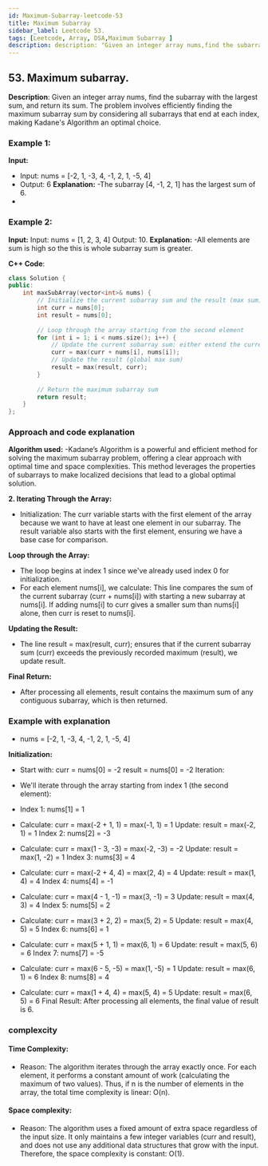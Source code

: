 ```yaml
---
id: Maximum-Subarray-leetcode-53
title: Maximum Subarray
sidebar_label: Leetcode 53.
tags: [Leetcode, Array, DSA,Maximum Subarray ]
description: description: "Given an integer array nums,find the subarray"
---
```


## 53. Maximum subarray.
**Description**: 
 Given an integer array nums, find the subarray with the largest sum, and return its sum. The problem involves efficiently finding the maximum subarray sum by considering all subarrays that end at each index, making Kadane's Algorithm an optimal choice.

### Example 1:

**Input:**
- Input: nums = [-2, 1, -3, 4, -1, 2, 1, -5, 4]
- Output: 6
**Explanation:** 
-The subarray [4, -1, 2, 1] has the largest sum of 6.
- 
### Example 2:

**Input:** Input: nums = [1, 2, 3, 4]
Output: 10.
**Explanation:** 
-All elements are  sum is high so the this is whole subarray sum is greater.

 **C++ Code**:
```cpp
class Solution {
public:
    int maxSubArray(vector<int>& nums) {
        // Initialize the current subarray sum and the result (max sum)
        int curr = nums[0];
        int result = nums[0];
        
        // Loop through the array starting from the second element
        for (int i = 1; i < nums.size(); i++) {
            // Update the current subarray sum: either extend the current subarray or start fresh
            curr = max(curr + nums[i], nums[i]);
            // Update the result (global max sum)
            result = max(result, curr);
        }
        
        // Return the maximum subarray sum
        return result;
    }
};


```
### Approach and code explanation ###
**Algorithm used:**
-Kadane’s Algorithm is a powerful and efficient method for solving the maximum subarray problem, offering a clear approach with optimal time and space complexities. This method leverages the properties of subarrays to make localized decisions that lead to a global optimal solution.

**2. Iterating Through the Array:**
- Initialization:
The curr variable starts with the first element of the array because we want to have at least one element in our subarray.
The result variable also starts with the first element, ensuring we have a base case for comparison.

**Loop through the Array:**
- The loop begins at index 1 since we've already used index 0 for initialization.
- For each element nums[i], we calculate:
This line compares the sum of the current subarray (curr + nums[i]) with starting a new subarray at nums[i]. If adding nums[i] to curr gives a smaller sum than nums[i] alone, then curr is reset to nums[i].

**Updating the Result:**
- The line result = max(result, curr); ensures that if the current subarray sum (curr) exceeds the previously recorded maximum (result), we update result.

**Final Return:**
- After processing all elements, result contains the maximum sum of any contiguous subarray, which is then returned.

### Example with explanation ###
- nums = [-2, 1, -3, 4, -1, 2, 1, -5, 4]

**Initialization:**
- Start with:
curr = nums[0] = -2
result = nums[0] = -2
Iteration:

- We'll iterate through the array starting from index 1 (the second element):

- Index 1: nums[1] = 1

- Calculate: curr = max(-2 + 1, 1) = max(-1, 1) = 1
Update: result = max(-2, 1) = 1
Index 2: nums[2] = -3

- Calculate: curr = max(1 - 3, -3) = max(-2, -3) = -2
Update: result = max(1, -2) = 1
Index 3: nums[3] = 4

- Calculate: curr = max(-2 + 4, 4) = max(2, 4) = 4
Update: result = max(1, 4) = 4
Index 4: nums[4] = -1

- Calculate: curr = max(4 - 1, -1) = max(3, -1) = 3
Update: result = max(4, 3) = 4
Index 5: nums[5] = 2

- Calculate: curr = max(3 + 2, 2) = max(5, 2) = 5
Update: result = max(4, 5) = 5
Index 6: nums[6] = 1

- Calculate: curr = max(5 + 1, 1) = max(6, 1) = 6
Update: result = max(5, 6) = 6
Index 7: nums[7] = -5

- Calculate: curr = max(6 - 5, -5) = max(1, -5) = 1
Update: result = max(6, 1) = 6
Index 8: nums[8] = 4

- Calculate: curr = max(1 + 4, 4) = max(5, 4) = 5
Update: result = max(6, 5) = 6
Final Result:
After processing all elements, the final value of result is 6.

### complexcity
#### Time Complexity:
- Reason: The algorithm iterates through the array exactly once. For each element, it performs a constant amount of work (calculating the maximum of two values). Thus, if n is the number of elements in the array, the total time complexity is linear: O(n).

#### Space complexity: #### 
- Reason: The algorithm uses a fixed amount of extra space regardless of the input size. It only maintains a few integer variables (curr and result), and does not use any additional data structures that grow with the input. Therefore, the space complexity is constant: O(1).